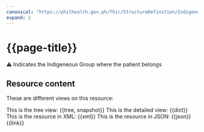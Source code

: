 ```yaml
---
canonical: "https://philhealth.gov.ph/fhir/StructureDefinition/IndigeneousGroup"
expand: 2
---
```


# {{page-title}}

⚠️ Indicates the Indigeneous Group where the patient belongs

## Resource content

These are different views on this resource:

<tabs>
<tab title="Overview">
	This is the tree view:
	{{tree, snapshot}}
</tab>
<tab title="Detailed view">
	This is the detailed view:
	{{dict}}
</tab>
<tab title="XML">
	This is the resource in XML:
	{{xml}}	
</tab>
<tab title="JSON">
	This is the resource in JSON:
	{{json}}
</tab>
<tab title="Link">
	{{link}}
</tab>
</tabs>




